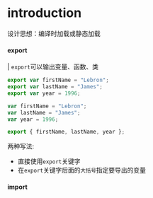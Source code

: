# introduction

设计思想：编译时加载或静态加载

#### export

| `export`可以输出变量、函数、类

```js
export var firstName = "Lebron";
export var lastName = "James";
export var year = 1996;

var firstName = "Lebron";
var lastName = "James";
var year = 1996;

export { firstName, lastName, year };
```

两种写法:

- 直接使用`export`关键字
- 在`export`关键字后面的`大括号`指定要导出的变量

#### import